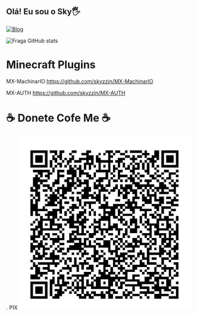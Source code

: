 ## Olá! Eu sou o Sky🖐️

[![Blog](https://img.shields.io/website?label=Portifolio.com&style=for-the-badge&url=https://douglas-dev.netlify.app/)](https://douglas-dev.netlify.app/)


![Fraga GitHub stats](https://github-readme-stats.vercel.app/api?username=skyzzin&show_icons=true&theme=dracula&count_private=true)

# Minecraft Plugins
MX-MachinarIO 
https://github.com/skyzzin/MX-MachinarIO

MX-AUTH
https://github.com/skyzzin/MX-AUTH

# ☕ Donete Cofe Me ☕
. PIX
![cofeMe](https://github.com/skyzzin/skyzzin/blob/main/img.jpg?raw=true)
